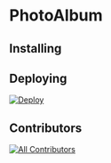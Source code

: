 # PhotoAlbum

## Installing

## Deploying

[![Deploy](https://www.herokucdn.com/deploy/button.svg)](https://heroku.com/deploy)

## Contributors

<!-- ALL-CONTRIBUTORS-BADGE:START - Do not remove or modify this section -->
[![All Contributors](https://img.shields.io/badge/all_contributors-1-orange.svg?style=flat-square)](#contributors)
<!-- ALL-CONTRIBUTORS-BADGE:END -->
